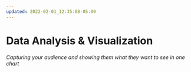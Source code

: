 ```yaml
---
updated: 2022-02-01_12:35:08-05:00
---
```

# Data Analysis & Visualization
*Capturing your audience and showing them what they want to see in one chart*

